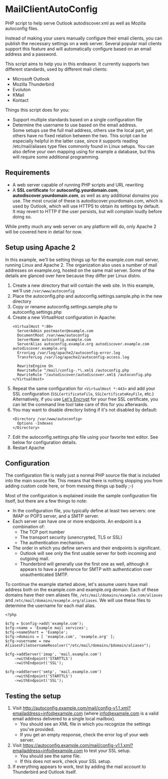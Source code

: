 # MailClientAutoConfig
PHP script to help serve Outlook autodiscover.xml as well as Mozilla autoconfig files.

Instead of making your users manually configure their email clients, you can publish the necessary settings on a web server. Several popular mail clients support this feature and will automatically configure based on an email address and a password. 

This script aims to help you in this endeavor. It currently supports two different standards, used by different mail clients:
* Microsoft Outlook
* Mozilla Thunderbird
* Evoluton
* KMail
* Kontact

Things this script does for you:
* Support multiple standards based on a single configuration file
* Determine the username to use based on the email address.<br/>
  Some setups use the full mail address, others use the local part, yet others have no fixed relation between the two.
  This script can be especially helpful in the latter case, since it supports reading /etc/mail/aliases type files commonly found in Linux setups. You can also define your own mapping using for example a database, but this will require some additional programming.

## Requirements
* A web server capable of running PHP scripts and URL rewriting
* A **SSL certificate** for **autoconfig.yourdomain.com**, **autodiscover.yourdomain.com**, as well as any additional domains you use. The most crucial of these is autodiscover.yourdomain.com, which is used by Outlook, which will use HTTPS to obtain its settings by default. It may revert to HTTP if the user persists, but will complain loudly before doing so.

While pretty much any web server on any platform will do, only Apache 2 will be covered here in detail for now. 

## Setup using Apache 2

In this example, we'll be setting things up for the example.com mail server, running Linux and Apache 2. The organization also uses a number of mail addresses on example.org, hosted on the same mail server. Some of the details are glanced over here because they differ per Linux distro.

1. Create a new directory that will contain the web site. In this example, we'll use `/var/www/autoconfig`
2. Place the autoconfig.php and autoconfig.settings.sample.php in the new directory
3. Copy or rename autoconfig.settings.sample.php to autoconfig.settings.php
4. Create a new VirtualHost configuration in Apache:
   ```
   <VirtualHost *:80>
     ServerAdmin postmaster@example.com
     DocumentRoot /var/www/autoconfig
     ServerName autoconfig.example.com
     ServerAlias autoconfig.example.org autodiscover.example.com autodiscover.example.org
     ErrorLog /var/log/apache2/autoconfig-error.log
     TransferLog /var/log/apache2/autoconfig-access.log
  
     RewriteEngine On
     RewriteRule ^/mail/config-.*\.xml$ /autoconfig.php
     RewriteRule ^/autodiscover/autodiscover.xml$ /autoconfig.php
   </VirtualHost>
   ```
5. Repeat the same configuration for `<VirtualHost *:443>` and add your SSL configuration (`SSLCertificateFile`, `SSLCertificateKeyFile`, etc.) Alternatively, if you use [Let's Encrypt](https://letsencrypt.org/) for your free SSL certificate, you can let the command line tool take care of this for you afterwards.
6. You may want to disable directory listing if it's not disabled by default:
   ```
   <Directory /var/www/autoconfig>
     Options -Indexes
   </Directory>
   ```
6. Edit the autoconfig.settings.php file using your favorite text editor. See below for configuration details.
7. Restart Apache

## Configuration

The configuration file is really just a normal PHP source file that is included into the main source file.
This means that there is nothing stopping you from adding custom code here, or from messing things up badly ;-)

Most of the configuration is explained inside the sample configuration file itself, but there are a few things to note:
* In the configuration file, you typically define at least two servers: one IMAP or POP3 server, and a SMTP server.
* Each server can have one or more endpoints. An endpoint is a combination of:
  * The TCP port number
  * The transport security (unencrypted, TLS or SSL)
  * The authentication mechanism.
* The order in which you define servers and their endpoints is significant.
  * Outlook will see only the first usable server for both incoming and outgoing mail.
  * Thunderbird will generally use the first one as well, although it appears to have a preference for SMTP with authentication over unauthenticated SMTP.


To continue the example started above, let's assume users have mail address both on the example.com and example.org domain.
Each of these domains have their own aliases file, `/etc/mail/domains/example.com/aliases` and `/etc/mail/domains/example.org/aliases`. We will use these files to determine the username for each mail alias.

```
<?php

$cfg = $config->add('example.com');
$cfg->name = 'Example mail services';
$cfg->nameShort = 'Example';
$cfg->domains = [ 'example.com', 'example.org' ];
$cfg->username = new AliasesFileUsernameResolver("/etc/mail/domains/$domain/aliases");

$cfg->addServer('imap', 'mail.example.com')
    ->withEndpoint('STARTTLS')
    ->withEndpoint('SSL');

$cfg->addServer('smtp', 'mail.example.com')
    ->withEndpoint('STARTTLS')
    ->withEndpoint('SSL');
```

## Testing the setup

1. Visit http://autoconfig.example.com/mail/config-v1.1.xml?emailaddress=info@example.com (where info@example.com is a valid email address delivered to a single local mailbox).
   * You should see an XML file in which you recognize the settings you've provided.
   * If you get an empty response, check the error log of your web server.
2. Visit https://autoconfig.example.com/mail/config-v1.1.xml?emailaddress=info@example.com to test your SSL setup.
   * You should see the same file.
   * If this does not work, check your SSL setup.
3. If everything appears to work, test by adding the mail account to Thunderbird and Outlook itself.

